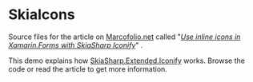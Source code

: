 # SkiaIcons

Source files for the article on [Marcofolio.net](http://www.marcofolio.net/) called "[*Use inline icons in Xamarin.Forms with SkiaSharp Iconify*](https://marcofolio.net/icons-xamarin-forms-skiasharp-iconify/)" .

This demo explains how [SkiaSharp.Extended.Iconify](https://github.com/mono/SkiaSharp.Extended/tree/master/SkiaSharp.Extended.Iconify) works. Browse the code or read the article to get more information.